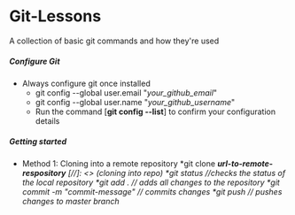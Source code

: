 # Git-Lessons
A collection of basic git commands and how they're used
##### Configure Git
* Always configure git once installed 
	* git config --global user.email "<i>your_github_email</i>"
	* git config --global user.name "<i>your_github_username</i>"
	* Run the command [**git config --list**] to confirm your configuration details
##### Getting started
* Method 1: Cloning into a remote repository
	*git clone **<i>url-to-remote-respository<i>** [//]: <> (cloning into repo)
	*git status //checks the status of the local repository
	*git add . // adds all changes to the repository 
	*git commit -m "commit-message" // commits changes
	*git push // pushes changes to master branch
